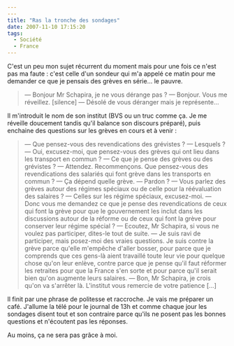 ```yaml
---
---
title: "Ras la tronche des sondages"
date: 2007-11-10 17:15:20
tags:
  - Société
  - France
---
```


C'est un peu mon sujet récurrent du moment mais pour une fois ce n'est pas ma faute&nbsp;: c'est celle d'un sondeur qui m'a appelé ce matin pour me demander ce que je pensais des grèves en série… le pauvre.

<!-- more -->

> — Bonjour Mr Schapira, je ne vous dérange pas&nbsp;?
> — Bonjour. Vous me réveillez.
> [silence]
> — Désolé de vous déranger mais je représente…

Il m'introduit le nom de son institut (BVS ou un truc comme ça. Je me réveille doucement tandis qu'il balance son discours préparé), puis enchaine des questions sur les grèves en cours et à venir&nbsp;:

> — Que pensez-vous des revendications des grévistes&nbsp;?
> — Lesquels&nbsp;?
> — Oui, excusez-moi, que pensez-vous des grèves qui ont lieu dans les transport en commun&nbsp;?
> — Ce que je pense des grèves ou des grévistes&nbsp;?
> — Attendez. Recommençons. Que pensez-vous des revendications des salariés qui font grève dans les transports en commun&nbsp;?
> — Ça dépend quelle grève.
> — Pardon&nbsp;?
> — Vous parlez des grèves autour des régimes spéciaux ou de celle pour la réévaluation des salaires&nbsp;?
> — Celles sur les régime spéciaux, excusez-moi.
> — Donc vous me demandez ce que je pense des revendications de ceux qui font la grève pour que le gouvernement les inclut dans les discussions autour de la réforme ou de ceux qui font la grève pour conserver leur régime spécial&nbsp;?
> — Ecoutez, Mr Schapira, si vous ne voulez pas participer, dites-le tout de suite.
> — Je suis ravi de participer, mais posez-moi des vraies questions. Je suis contre la grève parce qu'elle m'empêche d'aller bosser, pour parce que je comprends que ces gens-là aient travaillé toute leur vie pour quelque chose qu'on leur enlève, contre parce que je pense qu'il faut réformer les retraites pour que la France s'en sorte et pour parce qu'il serait bien qu'on augmente leurs salaires.
> — Bon, Mr Schapira, je crois qu'on va s'arrêter là. L'institut vous remercie de votre patience […]

Il finit par une phrase de politesse et raccroche. Je vais me préparer un café. J'allume la télé pour le journal de 13h et comme chaque jour les sondages disent tout et son contraire parce qu'ils ne posent pas les bonnes questions et n'écoutent pas les réponses.

Au moins, ça ne sera pas grâce à moi.
